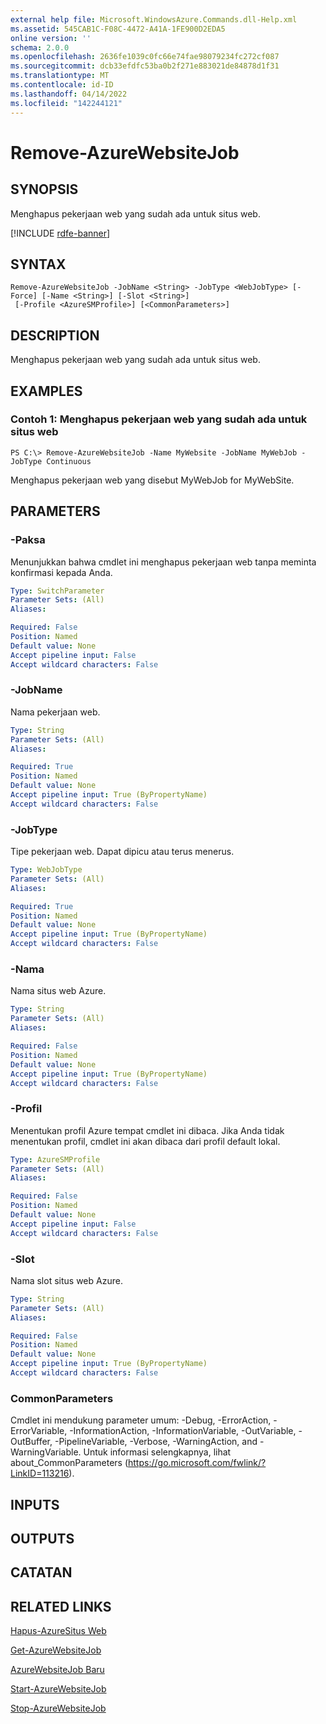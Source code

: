 ```yaml
---
external help file: Microsoft.WindowsAzure.Commands.dll-Help.xml
ms.assetid: 545CAB1C-F08C-4472-A41A-1FE900D2EDA5
online version: ''
schema: 2.0.0
ms.openlocfilehash: 2636fe1039c0fc66e74fae98079234fc272cf087
ms.sourcegitcommit: dcb33efdfc53ba0b2f271e883021de84878d1f31
ms.translationtype: MT
ms.contentlocale: id-ID
ms.lasthandoff: 04/14/2022
ms.locfileid: "142244121"
---
```

# Remove-AzureWebsiteJob

## SYNOPSIS
Menghapus pekerjaan web yang sudah ada untuk situs web.

[!INCLUDE [rdfe-banner](../../includes/rdfe-banner.md)]

## SYNTAX

```
Remove-AzureWebsiteJob -JobName <String> -JobType <WebJobType> [-Force] [-Name <String>] [-Slot <String>]
 [-Profile <AzureSMProfile>] [<CommonParameters>]
```

## DESCRIPTION
Menghapus pekerjaan web yang sudah ada untuk situs web.

## EXAMPLES

### Contoh 1: Menghapus pekerjaan web yang sudah ada untuk situs web
```
PS C:\> Remove-AzureWebsiteJob -Name MyWebsite -JobName MyWebJob -JobType Continuous
```

Menghapus pekerjaan web yang disebut MyWebJob for MyWebSite.

## PARAMETERS

### -Paksa
Menunjukkan bahwa cmdlet ini menghapus pekerjaan web tanpa meminta konfirmasi kepada Anda.

```yaml
Type: SwitchParameter
Parameter Sets: (All)
Aliases: 

Required: False
Position: Named
Default value: None
Accept pipeline input: False
Accept wildcard characters: False
```

### -JobName
Nama pekerjaan web.

```yaml
Type: String
Parameter Sets: (All)
Aliases: 

Required: True
Position: Named
Default value: None
Accept pipeline input: True (ByPropertyName)
Accept wildcard characters: False
```

### -JobType
Tipe pekerjaan web.
Dapat dipicu atau terus menerus.

```yaml
Type: WebJobType
Parameter Sets: (All)
Aliases: 

Required: True
Position: Named
Default value: None
Accept pipeline input: True (ByPropertyName)
Accept wildcard characters: False
```

### -Nama
Nama situs web Azure.

```yaml
Type: String
Parameter Sets: (All)
Aliases: 

Required: False
Position: Named
Default value: None
Accept pipeline input: True (ByPropertyName)
Accept wildcard characters: False
```

### -Profil
Menentukan profil Azure tempat cmdlet ini dibaca.
Jika Anda tidak menentukan profil, cmdlet ini akan dibaca dari profil default lokal.

```yaml
Type: AzureSMProfile
Parameter Sets: (All)
Aliases: 

Required: False
Position: Named
Default value: None
Accept pipeline input: False
Accept wildcard characters: False
```

### -Slot
Nama slot situs web Azure.

```yaml
Type: String
Parameter Sets: (All)
Aliases: 

Required: False
Position: Named
Default value: None
Accept pipeline input: True (ByPropertyName)
Accept wildcard characters: False
```

### CommonParameters
Cmdlet ini mendukung parameter umum: -Debug, -ErrorAction, -ErrorVariable, -InformationAction, -InformationVariable, -OutVariable, -OutBuffer, -PipelineVariable, -Verbose, -WarningAction, and -WarningVariable. Untuk informasi selengkapnya, lihat about_CommonParameters (https://go.microsoft.com/fwlink/?LinkID=113216).

## INPUTS

## OUTPUTS

## CATATAN

## RELATED LINKS

[Hapus-AzureSitus Web](./Remove-AzureWebsite.md)

[Get-AzureWebsiteJob](./Get-AzureWebsiteJob.md)

[AzureWebsiteJob Baru](./New-AzureWebsiteJob.md)

[Start-AzureWebsiteJob](./Start-AzureWebsiteJob.md)

[Stop-AzureWebsiteJob](./Stop-AzureWebsiteJob.md)


